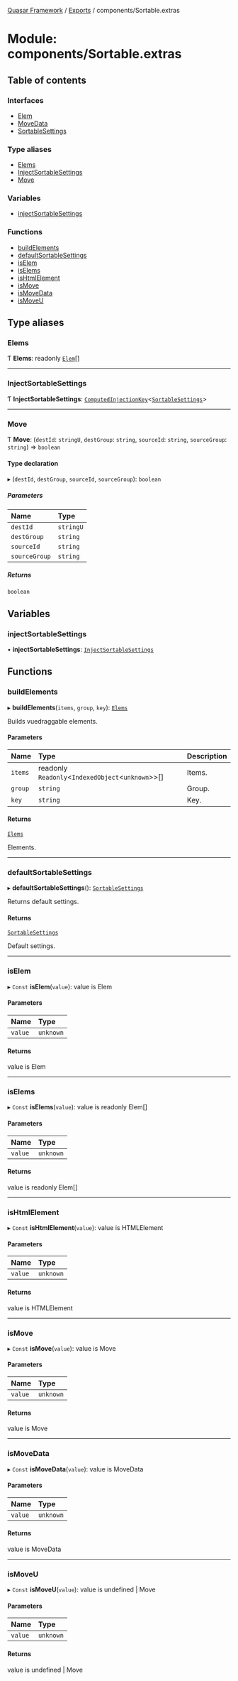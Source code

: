 [Quasar Framework](../index.md) / [Exports](../modules.md) / components/Sortable.extras

# Module: components/Sortable.extras

## Table of contents

### Interfaces

- [Elem](../interfaces/components_Sortable_extras.Elem.md)
- [MoveData](../interfaces/components_Sortable_extras.MoveData.md)
- [SortableSettings](../interfaces/components_Sortable_extras.SortableSettings.md)

### Type aliases

- [Elems](components_Sortable_extras.md#elems)
- [InjectSortableSettings](components_Sortable_extras.md#injectsortablesettings)
- [Move](components_Sortable_extras.md#move)

### Variables

- [injectSortableSettings](components_Sortable_extras.md#injectsortablesettings)

### Functions

- [buildElements](components_Sortable_extras.md#buildelements)
- [defaultSortableSettings](components_Sortable_extras.md#defaultsortablesettings)
- [isElem](components_Sortable_extras.md#iselem)
- [isElems](components_Sortable_extras.md#iselems)
- [isHtmlElement](components_Sortable_extras.md#ishtmlelement)
- [isMove](components_Sortable_extras.md#ismove)
- [isMoveData](components_Sortable_extras.md#ismovedata)
- [isMoveU](components_Sortable_extras.md#ismoveu)

## Type aliases

### Elems

Ƭ **Elems**: readonly [`Elem`](../interfaces/components_Sortable_extras.Elem.md)[]

___

### InjectSortableSettings

Ƭ **InjectSortableSettings**: [`ComputedInjectionKey`](components_api.md#computedinjectionkey)<[`SortableSettings`](../interfaces/components_Sortable_extras.SortableSettings.md)\>

___

### Move

Ƭ **Move**: (`destId`: `stringU`, `destGroup`: `string`, `sourceId`: `string`, `sourceGroup`: `string`) => `boolean`

#### Type declaration

▸ (`destId`, `destGroup`, `sourceId`, `sourceGroup`): `boolean`

##### Parameters

| Name | Type |
| :------ | :------ |
| `destId` | `stringU` |
| `destGroup` | `string` |
| `sourceId` | `string` |
| `sourceGroup` | `string` |

##### Returns

`boolean`

## Variables

### injectSortableSettings

• **injectSortableSettings**: [`InjectSortableSettings`](components_Sortable_extras.md#injectsortablesettings)

## Functions

### buildElements

▸ **buildElements**(`items`, `group`, `key`): [`Elems`](components_Sortable_extras.md#elems)

Builds vuedraggable elements.

#### Parameters

| Name | Type | Description |
| :------ | :------ | :------ |
| `items` | readonly `Readonly`<`IndexedObject`<`unknown`\>\>[] | Items. |
| `group` | `string` | Group. |
| `key` | `string` | Key. |

#### Returns

[`Elems`](components_Sortable_extras.md#elems)

Elements.

___

### defaultSortableSettings

▸ **defaultSortableSettings**(): [`SortableSettings`](../interfaces/components_Sortable_extras.SortableSettings.md)

Returns default settings.

#### Returns

[`SortableSettings`](../interfaces/components_Sortable_extras.SortableSettings.md)

Default settings.

___

### isElem

▸ `Const` **isElem**(`value`): value is Elem

#### Parameters

| Name | Type |
| :------ | :------ |
| `value` | `unknown` |

#### Returns

value is Elem

___

### isElems

▸ `Const` **isElems**(`value`): value is readonly Elem[]

#### Parameters

| Name | Type |
| :------ | :------ |
| `value` | `unknown` |

#### Returns

value is readonly Elem[]

___

### isHtmlElement

▸ `Const` **isHtmlElement**(`value`): value is HTMLElement

#### Parameters

| Name | Type |
| :------ | :------ |
| `value` | `unknown` |

#### Returns

value is HTMLElement

___

### isMove

▸ `Const` **isMove**(`value`): value is Move

#### Parameters

| Name | Type |
| :------ | :------ |
| `value` | `unknown` |

#### Returns

value is Move

___

### isMoveData

▸ `Const` **isMoveData**(`value`): value is MoveData

#### Parameters

| Name | Type |
| :------ | :------ |
| `value` | `unknown` |

#### Returns

value is MoveData

___

### isMoveU

▸ `Const` **isMoveU**(`value`): value is undefined \| Move

#### Parameters

| Name | Type |
| :------ | :------ |
| `value` | `unknown` |

#### Returns

value is undefined \| Move
